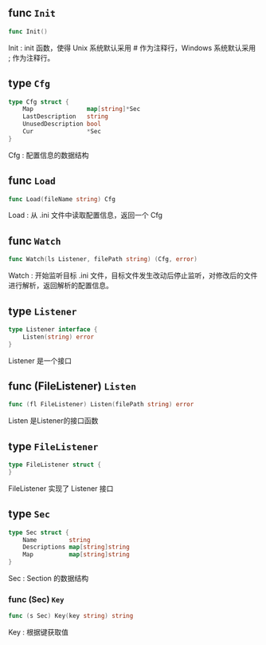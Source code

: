 ## func `Init`

```go
func Init()
```

Init : init 函数，使得 Unix 系统默认采用 # 作为注释行，Windows 系统默认采用 ; 作为注释行。

## type `Cfg`

```go
type Cfg struct {
	Map               map[string]*Sec
	LastDescription   string
	UnusedDescription bool
	Cur               *Sec
}
```

Cfg : 配置信息的数据结构


## func `Load`

```go
func Load(fileName string) Cfg
```

Load : 从 .ini 文件中读取配置信息，返回一个 Cfg 

## func `Watch`

```go
func Watch(ls Listener, filePath string) (Cfg, error)
```

Watch : 开始监听目标 .ini 文件，目标文件发生改动后停止监听，对修改后的文件进行解析，返回解析的配置信息。






## type `Listener`
```go 
type Listener interface {
	Listen(string) error
}
```
Listener 是一个接口


## func (FileListener) `Listen `
```go
func (fl FileListener) Listen(filePath string) error
```
Listen 是Listener的接口函数


## type `FileListener`
```go 
type FileListener struct {
}
```
FileListener 实现了 Listener 接口

## type `Sec`

```go
type Sec struct {
	Name         string
	Descriptions map[string]string
	Map          map[string]string
}
```
Sec : Section 的数据结构

### func (Sec) `Key`

```go
func (s Sec) Key(key string) string
```

Key : 根据键获取值


